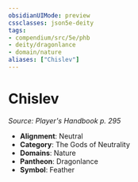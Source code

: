 ```yaml
---
obsidianUIMode: preview
cssclasses: json5e-deity
tags:
- compendium/src/5e/phb
- deity/dragonlance
- domain/nature
aliases: ["Chislev"]
---
```

# Chislev
*Source: Player's Handbook p. 295* 

- **Alignment**: Neutral
- **Category**: The Gods of Neutrality
- **Domains**: Nature
- **Pantheon**: Dragonlance
- **Symbol**: Feather